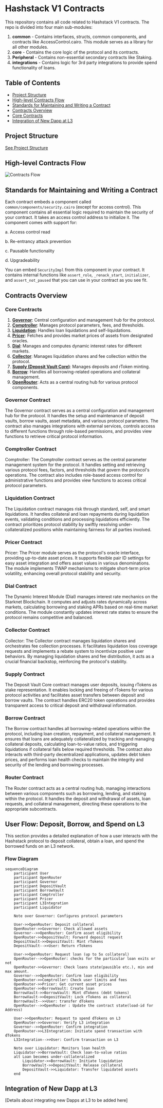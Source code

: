 # Hashstack V1 Contracts

This repository contains all code related to Hashstack V1 contracts. The repo is divided into four main sub-modules:

1. **common** - Contains interfaces, structs, common components, and contracts like AccessControl.cairo. This module serves as a library for all other modules.
2. **core** - Contains the core logic of the protocol and its contracts.
3. **Peripheral** - Contains non-essential secondary contracts like Staking.
4. **integrations** - Contains logic for 3rd party integrations to provide spend functionality of loans.

## Table of Contents

- [Project Structure](#project-structure)
- [High-level Contracts Flow](#high-level-contracts-flow)
- [Standards for Maintaining and Writing a Contract](#standards-for-maintaining-and-writing-a-contract)
- [Contracts Overview](#contracts-overview)
- [Core Contracts](#core-contracts)
- [Integration of New Dapp at L3](#integration-of-new-dapp-at-l3)

## Project Structure

[See Project Structure](#project-structure)

## High-level Contracts Flow

![Contracts Flow](./docs/contracts-flow.png)

## Standards for Maintaining and Writing a Contract

Each contract embeds a component called `common/components/security.cairo` (except for access control). This component contains all essential logic required to maintain the security of your contract. It takes an access control address to initialize it. The component comes with support for:

a. Access control read

b. Re-entrancy attack prevention

c. Pausable functionality

d. Upgradeability

You can embed `SecurityImpl` from this component in your contract. It contains internal functions like `assert_role`, `_renack_start`, `initializer`, and `assert_not_paused` that you can use in your contract as you see fit.

## Contracts Overview

### Core Contracts

1. [**Governor**](#governor-contract): Central configuration and management hub for the protocol.
2. [**Comptroller**](#comptroller-contract): Manages protocol parameters, fees, and thresholds.
3. [**Liquidation**](#liquidation-contract): Handles loan liquidations and self-liquidations.
4. [**Pricer**](#pricer-contract): Fetches and provides market prices of assets from designated oracles.
5. [**Dial**](#dial-contract): Manages and computes dynamic interest rates for different markets.
6. [**Collector**](#collector-contract): Manages liquidation shares and fee collection within the protocol.
7. [**Supply (Deposit Vault Core)**](#supply-contract): Manages deposits and rToken minting.
8. [**Borrow**](#borrow-contract): Handles all borrowing-related operations and collateral management.
9. [**OpenRouter**](#router-contract): Acts as a central routing hub for various protocol components.

### Governor Contract

The Governor contract serves as a central configuration and management hub for the protocol. It handles the setup and maintenance of deposit vaults, borrow vaults, asset metadata, and various protocol parameters. The contract also manages integrations with external services, controls access to different functions through role-based permissions, and provides view functions to retrieve critical protocol information.

### Comptroller Contract

Comptroller: The Comptroller contract serves as the central parameter management system for the protocol. It handles setting and retrieving various protocol fees, factors, and thresholds that govern the protocol's operations. The contract also includes role-based access control for administrative functions and provides view functions to access critical protocol parameters.

### Liquidation Contract

The Liquidation contract manages risk through standard, self, and smart liquidations. It handles collateral and loan repayments during liquidation events, validating conditions and processing liquidations efficiently. The contract prioritizes protocol stability by swiftly resolving under-collateralized positions while maintaining fairness for all parties involved.

### Pricer Contract

Pricer: The Pricer module serves as the protocol's oracle interface, providing up-to-date asset prices. It supports flexible pair ID settings for easy asset integration and offers asset values in various denominations. The module implements TWAP mechanisms to mitigate short-term price volatility, enhancing overall protocol stability and security.

### Dial Contract

The Dynamic Interest Module (Dial) manages interest rate mechanics on the Starknet Blockchain. It computes and adjusts rates dynamically across markets, calculating borrowing and staking APRs based on real-time market conditions. The module constantly updates interest rate states to ensure the protocol remains competitive and balanced.

### Collector Contract

Collector: The Collector contract manages liquidation shares and orchestrates fee collection processes. It facilitates liquidation loss coverage requests and implements a rebate system to incentivize positive user behaviors. By managing liquidation shares and fee distribution, it acts as a crucial financial backstop, reinforcing the protocol's stability.

### Supply Contract

The Deposit Vault Core contract manages user deposits, issuing rTokens as stake representation. It enables locking and freeing of rTokens for various protocol activities and facilitates asset transfers between deposit and borrow vaults. The contract handles ERC20 token operations and provides transparent access to critical deposit and withdrawal information.

### Borrow Contract

The Borrow contract handles all borrowing-related operations within the protocol, including loan creation, repayment, and collateral management. It ensures that loans are adequately collateralized by tracking and managing collateral deposits, calculating loan-to-value ratios, and triggering liquidations if collateral falls below required thresholds. The contract also interacts with third-party decentralized applications, updates debt token prices, and performs loan health checks to maintain the integrity and security of the lending and borrowing processes. 

### Router Contract

The Router contract acts as a central routing hub, managing interactions between various components such as borrowing, lending, and staking within the protocol. It handles the deposit and withdrawal of assets, loan requests, and collateral management, directing these operations to the appropriate subcontracts. 

## User Flow: Deposit, Borrow, and Spend on L3

This section provides a detailed explanation of how a user interacts with the Hashstack protocol to deposit collateral, obtain a loan, and spend the borrowed funds on an L3 network.

### Flow Diagram

```mermaid
sequenceDiagram
    participant User
    participant OpenRouter
    participant Governor
    participant DepositVault
    participant BorrowVault
    participant Comptroller
    participant Pricer
    participant L3Integration
    participant Liquidator

    Note over Governor: Configures protocol parameters

    User->>OpenRouter: Deposit collateral
    OpenRouter->>Governor: Check allowed assets
    Governor-->>OpenRouter: Confirm asset eligibility
    OpenRouter->>DepositVault: Forward deposit request
    DepositVault->>DepositVault: Mint rTokens
    DepositVault-->>User: Return rTokens

    User->>OpenRouter: Request loan (up to 5x collateral)
    OpenRouter-->>OpenRouter: checks for the particular loan exits or not
    OpenRouter->>Governor: Check loans state(pausible etc.), min and max amount.
    Governor-->>OpenRouter: Confirm loan eligibility
    OpenRouter->>Comptroller: Check user limits and fees
    OpenRouter->>Pricer: Get current asset prices
    OpenRouter->>BorrowVault: Create loan
    BorrowVault->>BorrowVault: Mint dTokens (debt tokens)
    BorrowVault->>DepositVault: Lock rTokens as collateral
    BorrowVault-->>User: transfer dTokens
    OpenRouter-->>OpenRouter : Update the contract state(load-id for Address)

    User->>OpenRouter: Request to spend dTokens on L3
    OpenRouter->>Governor: Verify L3 integration
    Governor-->>OpenRouter: Confirm integration
    OpenRouter->>L3Integration: Initiate spend transaction with dTokens
    L3Integration-->>User: Confirm transaction on L3

    Note over Liquidator: Monitors loan health
    Liquidator->>BorrowVault: Check loan-to-value ratios
    alt Loan becomes under-collateralized
        Liquidator->>BorrowVault: Initiate liquidation
        BorrowVault->>DepositVault: Release collateral
        DepositVault->>Liquidator: Transfer liquidated assets
    end
```

## Integration of New Dapp at L3

[Details about integrating new Dapps at L3 to be added here]

